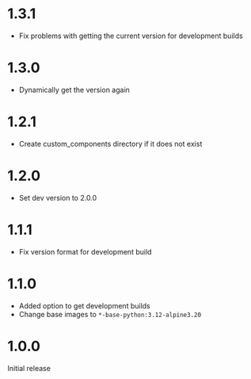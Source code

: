 # 1.3.1

- Fix problems with getting the current version for development builds

# 1.3.0

- Dynamically get the version again

# 1.2.1

- Create custom_components directory if it does not exist

# 1.2.0

- Set dev version to 2.0.0

# 1.1.1

- Fix version format for development build

# 1.1.0

- Added option to get development builds
- Change base images to `*-base-python:3.12-alpine3.20`

# 1.0.0

Initial release
